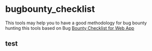# bugbounty_checklist

This tools may help you to have a good methodology for bug bounty hunting
this tools based on Bug [Bounty Checklist for Web App](https://github.com/sehno/Bug-bounty/blob/master/bugbounty_checklist.md#Single_domain)



## test
